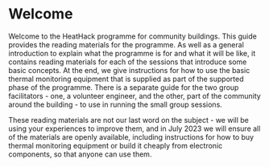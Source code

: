 # Welcome

Welcome to the HeatHack programme for community buildings.  This guide provides the reading materials for the programme.  As well as a general introduction to explain what the programme is for and what it will be like, it contains reading materials for each of the sessions that introduce some basic concepts.  At the end, we give instructions for how to use the basic thermal monitoring equipment that is supplied as part of the supported phase of the programme.  There is a separate guide for the two group facilitators - one, a volunteer engineer, and the other, part of the community around the building - to use in running the small group sessions.

These reading materials are not our last word on the subject - we will be using your experiences to improve them, and in July 2023 we will ensure all of the materials are openly available, including instructions for how to buy thermal monitoring equipment or build it cheaply from electronic components, so that anyone can use them.

<!--
This programme is dedicated to the Boston Women’s Health Collective.  Since the 1970s, they have been empowering women to collaborate in their own health care.  This is oddly similar to what we want to achieve!  It is also dedicated to volunteers everywhere helping to look after our community buildings.
-->